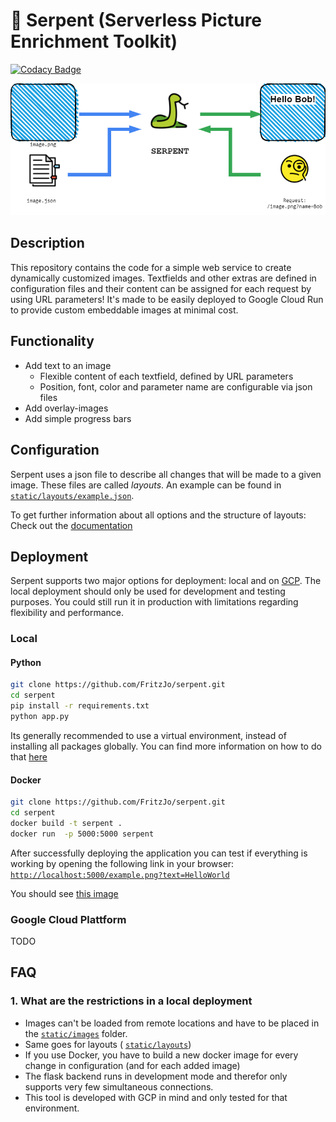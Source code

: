 # 🐍 Serpent (Serverless Picture Enrichment Toolkit)

[![Codacy Badge](https://api.codacy.com/project/badge/Grade/545b3eb75f3e454a94346a905208f6db)](https://app.codacy.com/manual/fritzjo-git/serpent?utm_source=github.com&utm_medium=referral&utm_content=FritzJo/serpent&utm_campaign=Badge_Grade_Dashboard)

![serpent overview](doc/images/serpent_overview.png "Basic Structure of Serpent")
## Description
This repository contains the code for a simple web service to create dynamically customized images. Textfields and other extras are defined in configuration files and their content can be assigned for each request by using URL parameters!
It's made to be easily deployed to Google Cloud Run to provide custom embeddable images at minimal cost.

## Functionality
* Add text to an image
  * Flexible content of each textfield, defined by URL parameters
  * Position, font, color and parameter name are configurable via json files
* Add overlay-images
* Add simple progress bars

## Configuration
Serpent uses a json file to describe all changes that will be made to a given image. These files are called *layouts*. An example can be found in [```static/layouts/example.json```](static/layouts/example.json).

To get further information about all options and the structure of layouts: Check out the [documentation](doc/Configuration.md)

## Deployment
Serpent supports two major options for deployment: local and on [GCP](https://cloud.google.com). The local deployment should only be used for development and testing purposes. You could still run it in production with limitations regarding flexibility and performance.
### Local
#### Python
``` bash
git clone https://github.com/FritzJo/serpent.git
cd serpent
pip install -r requirements.txt
python app.py
```
Its generally recommended to use a virtual environment, instead of installing all packages globally. You can find more information on how to do that [here](https://docs.python.org/3/tutorial/venv.html)
#### Docker
``` bash
git clone https://github.com/FritzJo/serpent.git
cd serpent
docker build -t serpent .
docker run  -p 5000:5000 serpent
```

After successfully deploying the application you can test if everything is working by opening the following link in your browser:
[```http://localhost:5000/example.png?text=HelloWorld```](http://localhost:5000/example.png?text=HelloWorld)

You should see [this image](doc/result.png)

### Google Cloud Plattform
TODO

## FAQ
### 1. What are the restrictions in a local deployment
* Images can't be loaded from remote locations and have to be placed in the [```static/images```](static/images) folder.
* Same goes for layouts ( [```static/layouts```](static/images))
* If you use Docker, you have to build a new docker image for every change in configuration (and for each added image)
* The flask backend runs in development mode and therefor only supports very few simultaneous connections.
* This tool is developed with GCP in mind and only tested for that environment.

